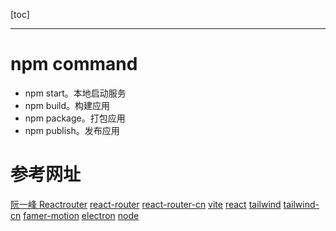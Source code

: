 [toc]

---

# npm command
- npm start。本地启动服务
- npm build。构建应用
- npm package。打包应用
- npm publish。发布应用

# 参考网址
[阮一峰 Reactrouter](http://www.ruanyifeng.com/blog/2016/05/react_router.html)
[react-router](https://reactrouter.com/en/main/route/error-element) 
[react-router-cn](https://github.com/react-guide/react-router-cn)
[vite](https://cn.vitejs.dev/guide/assets.html)
[react](https://zh-hans.react.dev/learn/managing-state)
[tailwind](https://tailwindcss.com/docs/table-layout)
[tailwind-cn](https://tailwindcss.com/docs/table-layout)
[famer-motion](https://www.framer.com/motion/examples/)
[electron](https://www.electronjs.org/zh/docs/latest/api/download-item)
[node](https://nodejs.dev/en/learn/the-v8-javascript-engine/)